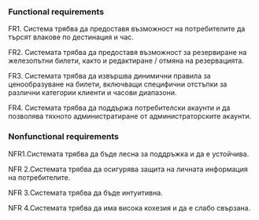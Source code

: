 ### Functional requirements
FR1. Система трябва да предоставя възможност на потребителите да търсят влакове по дестинация и час.

FR2. Системата трябва да предоставя възможност за резервиране на железопътни билети, както и редактиране / отмяна на резервацията.

FR3. Системата трябва да извършва динимични правила за ценообразуване на билети, включващи специфични отстъпки за различни категории клиенти и часови диапазони.

FR4. Системата трябва да поддържа потребителски акаунти и да позволява тяхното администратиране от администраторските акаунти.
	
  
### Nonfunctional requirements

NFR1.Системата трябва да бъде лесна за поддръжка и да е устойчива.

NFR 2.Системата трябва да осигурява защита на личната информация на потребителите.

NFR 3.Системата трябва да бъде интуитивна.

NFR 4.Системата трябва да има висока кохезия и да е слабо свързана.
